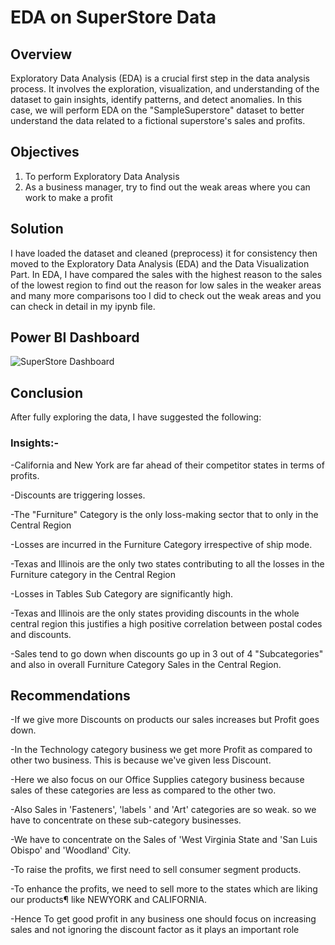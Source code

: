 # EDA on SuperStore Data 

## Overview
Exploratory Data Analysis (EDA) is a crucial first step in the data analysis process. It involves the exploration, visualization, and understanding of the dataset to gain insights, identify patterns, and detect anomalies. In this case, we will perform EDA on the "SampleSuperstore" dataset to better understand the data related to a fictional superstore's sales and profits.

## Objectives 
1. To perform Exploratory Data Analysis
2. As a business manager, try to find out the weak areas where you can work to make a profit

## Solution
I have loaded the dataset and cleaned (preprocess) it for consistency then moved to the Exploratory Data Analysis (EDA) and the Data Visualization Part.
In EDA, I have compared the sales with the highest reason to the sales of the lowest region to find out the reason for low sales in the weaker areas and many more comparisons too I did to check out the weak areas and you can check in detail in my ipynb file. 

## Power BI Dashboard
![SuperStore Dashboard](https://github.com/user-attachments/assets/7651904b-a30e-4ec5-88e3-923c8d78d8d5) 

## Conclusion
After fully exploring the data, I have suggested the following:
### Insights:-
-California and New York are far ahead of their competitor states in terms of profits.

-Discounts are triggering losses.

-The "Furniture" Category is the only loss-making sector that to only in the Central Region

-Losses are incurred in the Furniture Category irrespective of ship mode.

-Texas and Illinois are the only two states contributing to all the losses in the Furniture category in the Central Region

-Losses in Tables Sub Category are significantly high.

-Texas and Illinois are the only states providing discounts in the whole central region this justifies a high positive correlation between postal codes and discounts.

-Sales tend to go down when discounts go up in 3 out of 4 "Subcategories" and also in overall Furniture Category Sales in the Central Region.

## Recommendations 
-If we give more Discounts on products our sales increases but Profit goes down.

-In the Technology category business we get more Profit as compared to other two business. This is because we've given less Discount.

-Here we also focus on our Office Supplies category business because sales of these categories are less as compared to the other two.

-Also Sales in 'Fasteners', 'labels ' and 'Art' categories are so weak. so we have to concentrate on these sub-category businesses.

-We have to concentrate on the Sales of 'West Virginia State and 'San Luis Obispo' and 'Woodland' City.

-To raise the profits, we first need to sell consumer segment products.

-To enhance the profits, we need to sell more to the states which are liking our products¶ like NEWYORK and CALIFORNIA.

-Hence To get good profit in any business one should focus on increasing sales and not ignoring the discount factor as it plays an important role



